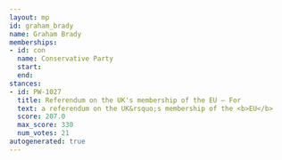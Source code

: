 ```yaml
---
layout: mp
id: graham_brady
name: Graham Brady
memberships:
- id: con
  name: Conservative Party
  start: 
  end: 
stances:
- id: PW-1027
  title: Referendum on the UK's membership of the EU — For
  text: a referendum on the UK&rsquo;s membership of the <b>EU</b>
  score: 207.0
  max_score: 330
  num_votes: 21
autogenerated: true
---
```

